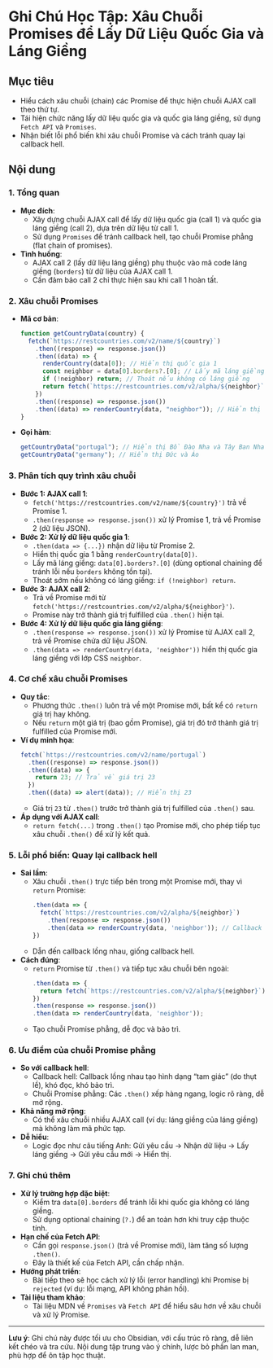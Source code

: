 # Ghi Chú Học Tập: Xâu Chuỗi Promises để Lấy Dữ Liệu Quốc Gia và Láng Giềng

## Mục tiêu

- Hiểu cách xâu chuỗi (chain) các Promise để thực hiện chuỗi AJAX call theo thứ tự.
- Tái hiện chức năng lấy dữ liệu quốc gia và quốc gia láng giềng, sử dụng `Fetch API` và `Promises`.
- Nhận biết lỗi phổ biến khi xâu chuỗi Promise và cách tránh quay lại callback hell.

## Nội dung

### 1. Tổng quan

- **Mục đích**:
  - Xây dựng chuỗi AJAX call để lấy dữ liệu quốc gia (call 1) và quốc gia láng giềng (call 2), dựa trên dữ liệu từ call 1.
  - Sử dụng `Promises` để tránh callback hell, tạo chuỗi Promise phẳng (flat chain of promises).
- **Tình huống**:
  - AJAX call 2 (lấy dữ liệu láng giềng) phụ thuộc vào mã code láng giềng (`borders`) từ dữ liệu của AJAX call 1.
  - Cần đảm bảo call 2 chỉ thực hiện sau khi call 1 hoàn tất.

### 2. Xâu chuỗi Promises

- **Mã cơ bản**:
  ```javascript
  function getCountryData(country) {
    fetch(`https://restcountries.com/v2/name/${country}`)
      .then((response) => response.json())
      .then((data) => {
        renderCountry(data[0]); // Hiển thị quốc gia 1
        const neighbor = data[0].borders?.[0]; // Lấy mã láng giềng đầu tiên
        if (!neighbor) return; // Thoát nếu không có láng giềng
        return fetch(`https://restcountries.com/v2/alpha/${neighbor}`); // AJAX call 2
      })
      .then((response) => response.json())
      .then((data) => renderCountry(data, "neighbor")); // Hiển thị quốc gia láng giềng
  }
  ```
- **Gọi hàm**:
  ```javascript
  getCountryData("portugal"); // Hiển thị Bồ Đào Nha và Tây Ban Nha
  getCountryData("germany"); // Hiển thị Đức và Áo
  ```

### 3. Phân tích quy trình xâu chuỗi

- **Bước 1: AJAX call 1**:
  - `fetch('https://restcountries.com/v2/name/${country}')` trả về Promise 1.
  - `.then(response => response.json())` xử lý Promise 1, trả về Promise 2 (dữ liệu JSON).
- **Bước 2: Xử lý dữ liệu quốc gia 1**:
  - `.then(data => {...})` nhận dữ liệu từ Promise 2.
  - Hiển thị quốc gia 1 bằng `renderCountry(data[0])`.
  - Lấy mã láng giềng: `data[0].borders?.[0]` (dùng optional chaining để tránh lỗi nếu `borders` không tồn tại).
  - Thoát sớm nếu không có láng giềng: `if (!neighbor) return`.
- **Bước 3: AJAX call 2**:
  - Trả về Promise mới từ `fetch('https://restcountries.com/v2/alpha/${neighbor}')`.
  - Promise này trở thành giá trị fulfilled của `.then()` hiện tại.
- **Bước 4: Xử lý dữ liệu quốc gia láng giềng**:
  - `.then(response => response.json())` xử lý Promise từ AJAX call 2, trả về Promise chứa dữ liệu JSON.
  - `.then(data => renderCountry(data, 'neighbor'))` hiển thị quốc gia láng giềng với lớp CSS `neighbor`.

### 4. Cơ chế xâu chuỗi Promises

- **Quy tắc**:
  - Phương thức `.then()` luôn trả về một Promise mới, bất kể có `return` giá trị hay không.
  - Nếu `return` một giá trị (bao gồm Promise), giá trị đó trở thành giá trị fulfilled của Promise mới.
- **Ví dụ minh họa**:
  ```javascript
  fetch(`https://restcountries.com/v2/name/portugal`)
    .then((response) => response.json())
    .then((data) => {
      return 23; // Trả về giá trị 23
    })
    .then((data) => alert(data)); // Hiển thị 23
  ```
  - Giá trị `23` từ `.then()` trước trở thành giá trị fulfilled của `.then()` sau.
- **Áp dụng với AJAX call**:
  - `return fetch(...)` trong `.then()` tạo Promise mới, cho phép tiếp tục xâu chuỗi `.then()` để xử lý kết quả.

### 5. Lỗi phổ biến: Quay lại callback hell

- **Sai lầm**:
  - Xâu chuỗi `.then()` trực tiếp bên trong một Promise mới, thay vì `return` Promise:
    ```javascript
    .then(data => {
      fetch(`https://restcountries.com/v2/alpha/${neighbor}`)
        .then(response => response.json())
        .then(data => renderCountry(data, 'neighbor')); // Callback hell
    })
    ```
  - Dẫn đến callback lồng nhau, giống callback hell.
- **Cách đúng**:
  - `return` Promise từ `.then()` và tiếp tục xâu chuỗi bên ngoài:
    ```javascript
    .then(data => {
      return fetch(`https://restcountries.com/v2/alpha/${neighbor}`);
    })
    .then(response => response.json())
    .then(data => renderCountry(data, 'neighbor'));
    ```
  - Tạo chuỗi Promise phẳng, dễ đọc và bảo trì.

### 6. Ưu điểm của chuỗi Promise phẳng

- **So với callback hell**:
  - Callback hell: Callback lồng nhau tạo hình dạng “tam giác” (do thụt lề), khó đọc, khó bảo trì.
  - Chuỗi Promise phẳng: Các `.then()` xếp hàng ngang, logic rõ ràng, dễ mở rộng.
- **Khả năng mở rộng**:
  - Có thể xâu chuỗi nhiều AJAX call (ví dụ: láng giềng của láng giềng) mà không làm mã phức tạp.
- **Dễ hiểu**:
  - Logic đọc như câu tiếng Anh: Gửi yêu cầu → Nhận dữ liệu → Lấy láng giềng → Gửi yêu cầu mới → Hiển thị.

### 7. Ghi chú thêm

- **Xử lý trường hợp đặc biệt**:
  - Kiểm tra `data[0].borders` để tránh lỗi khi quốc gia không có láng giềng.
  - Sử dụng optional chaining (`?.`) để an toàn hơn khi truy cập thuộc tính.
- **Hạn chế của Fetch API**:
  - Cần gọi `response.json()` (trả về Promise mới), làm tăng số lượng `.then()`.
  - Đây là thiết kế của Fetch API, cần chấp nhận.
- **Hướng phát triển**:
  - Bài tiếp theo sẽ học cách xử lý lỗi (error handling) khi Promise bị `rejected` (ví dụ: lỗi mạng, API không phản hồi).
- **Tài liệu tham khảo**:
  - Tài liệu MDN về `Promises` và `Fetch API` để hiểu sâu hơn về xâu chuỗi và xử lý Promise.

---

**Lưu ý**: Ghi chú này được tối ưu cho Obsidian, với cấu trúc rõ ràng, dễ liên kết chéo và tra cứu. Nội dung tập trung vào ý chính, lược bỏ phần lan man, phù hợp để ôn tập học thuật.
